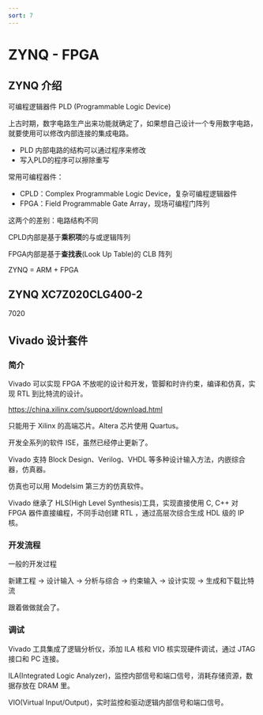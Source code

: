 ```yaml
---
sort: 7
---
```

# ZYNQ - FPGA


## ZYNQ 介绍

可编程逻辑器件 PLD (Programmable Logic Device)

上古时期，数字电路生产出来功能就确定了，如果想自己设计一个专用数字电路，就要使用可以修改内部连接的集成电路。
- PLD 内部电路的结构可以通过程序来修改
- 写入PLD的程序可以擦除重写

常用可编程器件：
- CPLD：Complex Programmable Logic Device，复杂可编程逻辑器件
- FPGA：Field Programmable Gate Array，现场可编程门阵列

这两个的差别：电路结构不同

CPLD内部是基于**乘积项**的与或逻辑阵列

FPGA内部是基于**查找表**(Look Up Table)的 CLB 阵列

ZYNQ = ARM + FPGA

## ZYNQ XC7Z020CLG400-2

7020

## Vivado 设计套件

### 简介

Vivado 可以实现 FPGA 不放呢的设计和开发，管脚和时许约束，编译和仿真，实现 RTL 到比特流的设计。

<https://china.xilinx.com/support/download.html>

只能用于 Xilinx 的高端芯片。Altera 芯片使用 Quartus。

开发全系列的软件 ISE，虽然已经停止更新了。

Vivado 支持 Block Design、Verilog、VHDL 等多种设计输入方法，内嵌综合器，仿真器。

仿真也可以用 Modelsim 第三方的仿真软件。

Vivado 继承了 HLS(High Level Synthesis)工具，实现直接使用 C, C++ 对 FPGA 器件直接编程，不同手动创建 RTL ，通过高层次综合生成 HDL 级的 IP 核。

### 开发流程

一般的开发过程

新建工程 -> 设计输入 -> 分析与综合 -> 约束输入 -> 设计实现 -> 生成和下载比特流

跟着做做就会了。


### 调试

Vivado 工具集成了逻辑分析仪，添加 ILA 核和 VIO 核实现硬件调试，通过 JTAG 接口和 PC 连接。

ILA(Integrated Logic Analyzer)，监控内部信号和端口信号，消耗存储资源，数据存放在 DRAM 里。

VIO(Virtual Input/Output)，实时监控和驱动逻辑内部信号和端口信号。






